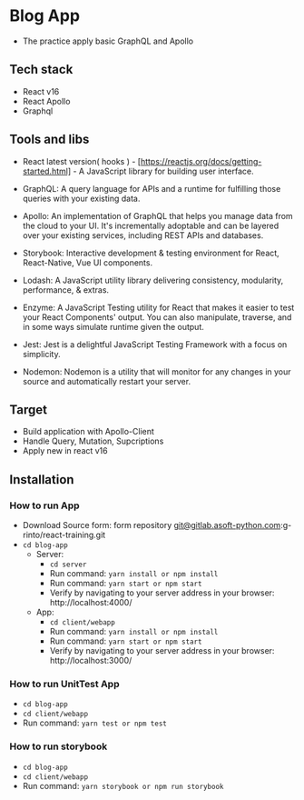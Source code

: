 # Blog App
 - The practice apply basic GraphQL and Apollo
## Tech stack
  - React v16
  - React Apollo
  - Graphql
## Tools and libs 
  - React latest version( hooks ) - [https://reactjs.org/docs/getting-started.html] - A JavaScript library for building user interface.

  - GraphQL: A query language for APIs and a runtime for fulfilling those queries with your existing data.

  - Apollo: An implementation of GraphQL that helps you manage data from the cloud to your UI. It's incrementally adoptable and can be layered over your existing services, including REST APIs and databases.

  - Storybook: Interactive development & testing environment for React, React-Native, Vue UI components.

  - Lodash: A JavaScript utility library delivering consistency, modularity, performance, & extras.

  - Enzyme: A JavaScript Testing utility for React that makes it easier to test your React Components' output. You can also manipulate, traverse, and in some ways simulate runtime given the output.

  - Jest: Jest is a delightful JavaScript Testing Framework with a focus on simplicity.

  - Nodemon: Nodemon is a utility that will monitor for any changes in your source and automatically restart your server.

## Target
  - Build application with Apollo-Client
  - Handle Query, Mutation, Supcriptions
  - Apply new in react v16
## Installation

### How to run App
  - Download Source form: form repository git@gitlab.asoft-python.com:g-rinto/react-training.git
  - `cd blog-app`
    - Server: 
      - `cd server` 
      - Run command: `yarn install or npm install`
      - Run command: `yarn start or npm start`
      - Verify by navigating to your server address in your browser: http://localhost:4000/  
    - App: 
      - `cd client/webapp`
      - Run command: `yarn install or npm install`
      - Run command: `yarn start or npm start`
      - Verify by navigating to your server address in your browser: http://localhost:3000/

### How to run UnitTest App
  - `cd blog-app`
  - `cd client/webapp`
  - Run command: `yarn test or npm test`
### How to run storybook
  - `cd blog-app`
  - `cd client/webapp`
  - Run command: `yarn storybook or npm run storybook`
